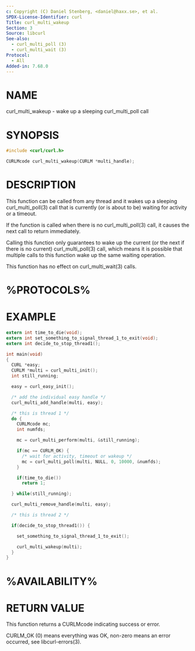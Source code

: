 ```yaml
---
c: Copyright (C) Daniel Stenberg, <daniel@haxx.se>, et al.
SPDX-License-Identifier: curl
Title: curl_multi_wakeup
Section: 3
Source: libcurl
See-also:
  - curl_multi_poll (3)
  - curl_multi_wait (3)
Protocol:
  - All
Added-in: 7.68.0
---
```


# NAME

curl_multi_wakeup - wake up a sleeping curl_multi_poll call

# SYNOPSIS

~~~c
#include <curl/curl.h>

CURLMcode curl_multi_wakeup(CURLM *multi_handle);
~~~

# DESCRIPTION

This function can be called from any thread and it wakes up a sleeping
curl_multi_poll(3) call that is currently (or is about to be) waiting
for activity or a timeout.

If the function is called when there is no curl_multi_poll(3) call, it
causes the next call to return immediately.

Calling this function only guarantees to wake up the current (or the next if
there is no current) curl_multi_poll(3) call, which means it is possible
that multiple calls to this function wake up the same waiting operation.

This function has no effect on curl_multi_wait(3) calls.

# %PROTOCOLS%

# EXAMPLE

~~~c
extern int time_to_die(void);
extern int set_something_to_signal_thread_1_to_exit(void);
extern int decide_to_stop_thread1();

int main(void)
{
  CURL *easy;
  CURLM *multi = curl_multi_init();
  int still_running;

  easy = curl_easy_init();

  /* add the individual easy handle */
  curl_multi_add_handle(multi, easy);

  /* this is thread 1 */
  do {
    CURLMcode mc;
    int numfds;

    mc = curl_multi_perform(multi, &still_running);

    if(mc == CURLM_OK) {
      /* wait for activity, timeout or wakeup */
      mc = curl_multi_poll(multi, NULL, 0, 10000, &numfds);
    }

    if(time_to_die())
      return 1;

  } while(still_running);

  curl_multi_remove_handle(multi, easy);

  /* this is thread 2 */

  if(decide_to_stop_thread1()) {

    set_something_to_signal_thread_1_to_exit();

    curl_multi_wakeup(multi);
  }
}
~~~

# %AVAILABILITY%

# RETURN VALUE

This function returns a CURLMcode indicating success or error.

CURLM_OK (0) means everything was OK, non-zero means an error occurred, see
libcurl-errors(3).
